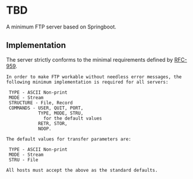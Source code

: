 # TBD

A minimum FTP server based on Springboot.

## Implementation
The server strictly conforms to the minimal requirements defined by [RFC-959](https://www.w3.org/Protocols/rfc959/5_Declarative.html).

    In order to make FTP workable without needless error messages, the
    following minimum implementation is required for all servers:
    
     TYPE - ASCII Non-print
     MODE - Stream
     STRUCTURE - File, Record
     COMMANDS - USER, QUIT, PORT,
                TYPE, MODE, STRU,
                  for the default values
                RETR, STOR,
                NOOP.
    
    The default values for transfer parameters are:
    
     TYPE - ASCII Non-print
     MODE - Stream
     STRU - File
    
    All hosts must accept the above as the standard defaults.